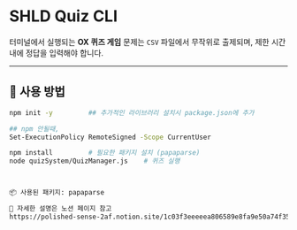 # SHLD Quiz CLI

터미널에서 실행되는 **OX 퀴즈 게임** 
문제는 `CSV` 파일에서 무작위로 출제되며, 제한 시간 내에 정답을 입력해야 합니다.

---

## 🔧 사용 방법

```bash
npm init -y         ## 추가적인 라이브러리 설치시 package.json에 추가  

## npm 안될때,
Set-ExecutionPolicy RemoteSigned -Scope CurrentUser

npm install         # 필요한 패키지 설치 (papaparse)
node quizSystem/QuizManager.js    # 퀴즈 실행



📦 사용된 패키지: papaparse

📎 자세한 설명은 노션 페이지 참고
https://polished-sense-2af.notion.site/1c03f3eeeeea806589e8fa9e50a74f35


